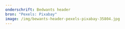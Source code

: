 ```yaml
---
onderschrift: Bedwants header
bron: "Pexels: Pixabay"
image: /img/bewants-header-pexels-pixabay-35804.jpg
---
```

